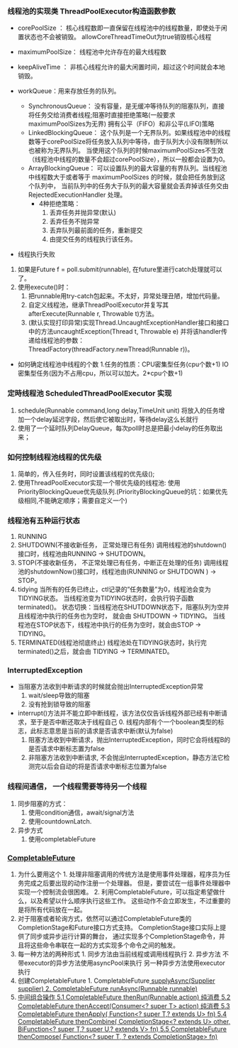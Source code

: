 ### 线程池的实现类 ThreadPoolExecutor构造函数参数
- corePoolSize ：
    核心线程数即一直保留在线程池中的线程数量，即使处于闲置状态也不会被销毁。 allowCoreThreadTimeOut为true销毁核心线程
- maximumPoolSize：
    线程池中允许存在的最大线程数
- keepAliveTime ：
    非核心线程允许的最大闲置时间，超过这个时间就会本地销毁。
- workQueue：用来存放任务的队列。
    - SynchronousQueue：
        没有容量，是无缓冲等待队列的阻塞队列，直接将任务交给消费者线程;阻塞时直接拒绝策略(一般要求maximumPoolSizes为无界)
        拥有公平（FIFO）和非公平(LIFO)策略
    - LinkedBlockingQueue：
        这个队列是一个无界队列。如果线程池中的线程数等于corePoolSize将任务放入队列中等待，由于队列大小没有限制所以也被称为无界队列。
        当使用这个队列的时候maximumPoolSizes不生效（线程池中线程的数量不会超过corePoolSize），所以一般都会设置为0。
    - ArrayBlockingQueue：
        可以设置队列的最大容量的有界队列。当线程池中线程数大于或者等于 maximumPoolSizes 的时候，就会把任务放到这个队列中，
        当前队列中的任务大于队列的最大容量就会丢弃掉该任务交由 RejectedExecutionHandler 处理。
         - 4种拒绝策略：
           1. 丢弃任务并抛异常(默认)
           2. 丢弃任务不抛异常
           3. 丢弃队列最前面的任务，重新提交
           4. 由提交任务的线程执行该任务。
        
        
- 线程执行失败
1. 如果是Future f = poll.submit(runnable), 在future里进行catch处理就可以了。
2. 使用execute()时：
   1. 把runnable用try-catch包起来。不太好，异常处理丑陋，增加代码量。
   2. 自定义线程池，继承ThreadPoolExecutor并复写其afterExecute(Runnable r, Throwable t)方法。
   3. (默认实现打印异常)实现Thread.UncaughtExceptionHandler接口和接口中的方法uncaughtException(Thread t, Throwable e)
      并将该handler传递给线程池的参数：ThreadFactory(threadFactory.newThread(Runnable r))。
        
- 如何确定线程池中线程的个数
1.任务的性质：CPU密集型任务(cpu个数+1)
           IO密集型任务(因为不占用cpu，所以可以加大。2*cpu个数+1)
           
### 定時线程池 ScheduledThreadPoolExecutor 实现
1. schedule(Runnable command,long delay,TimeUnit unit)
  将放入的任务增加一个delay延迟字段，然后使它被取出时，等待delay这么长就行
2. 使用了一个延时队列DelayQueue，每次poll时总是把最小delay的任务取出来；
        
### 如何控制线程池线程的优先级
1. 简单的，传入任务时，同时设置该线程的优先级();
2. 使用ThreadPoolExecutor实现一个带优先级的线程池:
    使用PriorityBlockingQueue优先级队列.(PriorityBlockingQueue的坑：如果优先级相同,不能确定顺序；需要自定义一个)
    
###  线程池有五种运行状态
1. RUNNING
2. SHUTDOWN(不接收新任务， 正常处理已有任务)
   调用线程池的shutdown()接口时，线程池由RUNNING -> SHUTDOWN。
3. STOP(不接收新任务， 不正常处理已有任务，中断正在处理的任务)
   调用线程池的shutdownNow()接口时，线程池由(RUNNING or SHUTDOWN ) -> STOP。
4. tidying
    当所有的任务已终止，ctl记录的”任务数量”为0，线程池会变为TIDYING状态。
    当线程池变为TIDYING状态时，会执行钩子函数terminated()。
状态切换：当线程池在SHUTDOWN状态下，阻塞队列为空并且线程池中执行的任务也为空时，
    就会由 SHUTDOWN -> TIDYING。 当线程池在STOP状态下，线程池中执行的任务为空时，就会由STOP -> TIDYING。
5. TERMINATED(线程池彻底终止)
    线程池处在TIDYING状态时，执行完terminated()之后，就会由 TIDYING -> TERMINATED。

### InterruptedException
- 当阻塞方法收到中断请求的时候就会抛出InterruptedException异常
     1. wait/sleep导致的阻塞
     2. 没有抢到锁导致的阻塞
- interrupt()方法并不能立即中断线程，该方法仅仅告诉线程外部已经有中断请求，至于是否中断还取决于线程自己
     0. 线程内部有个一个boolean类型的标志，此标志意思是当前的请求是否请求中断(默认为false)
     1. 阻塞方法收到中断请求，抛出InterruptedException，同时它会将线程B的是否请求中断标志置为false
     2. 非阻塞方法收到中断请求, 不会抛出InterruptedException，静态方法它检测完以后会自动的将是否请求中断标志位置为false


### 线程间通信， 一个线程需要等待另一个线程
1. 同步阻塞的方式：
     1. 使用condition通信，await/signal方法
     2. 使用countdownLatch.
2. 异步方式
     1. 使用completableFuture

### [CompletableFuture](https://www.jianshu.com/p/b3c4dd85901e)
1. 为什么要用这个
       1. 处理非阻塞调用的传统方法是使用事件处理器，程序员为任务完成之后要出现的动作注册一个处理器。
            但是，要尝试在一组事件处理器中实现一个控制流会很困难。
       2. 利用CompletableFuture，可以指定希望做什么，以及希望以什么顺序执行这些工作。
            这些动作不会立即发生，不过重要的是将所有代码放在一起。
2. 对于阻塞或者轮询方式，依然可以通过CompletableFuture类的CompletionStage和Future接口方式支持。
       CompletionStage接口实际上提供了同步或异步运行计算的舞台，
       通过实现多个CompletionStage命令，并且将这些命令串联在一起的方式实现多个命令之间的触发。
3. 每一种方法的两种形式
       1. 同步方法由当前线程或调用线程执行
       2. 异步方法
            不带executor的异步方法使用asyncPool来执行
            另一种异步方法使用executor执行
4. 创建CompletableFuture
       1. CompletableFuture<U> supplyAsync(Supplier<U> supplier)
       2. CompletableFuture<Void> runAsync(Runnable runnable)
5. 中间组合操作
     5.1  CompletableFuture<Void> thenRun(Runnable action)               纯消费
     5.2  CompletableFuture<Void> thenAccept(Consumer<? super T> action)  纯消费
     5.3  CompletableFuture<U> thenApply(
                 Function<? super T,? extends U> fn)
     5.4 CompletableFuture<V> thenCombine(
                 CompletionStage<? extends U> other,
                 BiFunction<? super T,? super U,? extends V> fn)
     5.5 CompletableFuture<U> thenCompose(
                 Function<? super T, ? extends CompletionStage<U>> fn)


